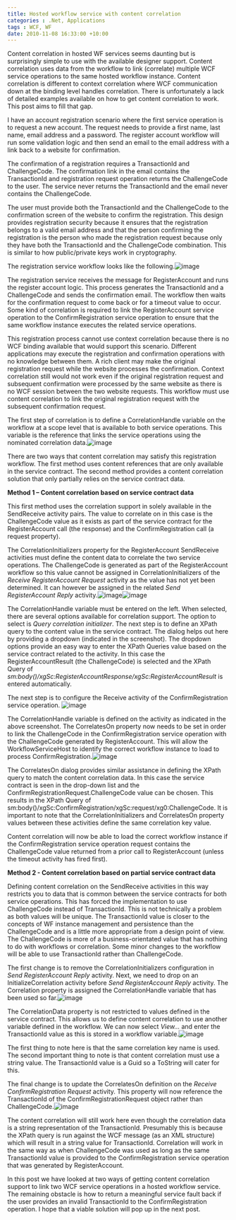 ```yaml
---
title: Hosted workflow service with content correlation
categories : .Net, Applications
tags : WCF, WF
date: 2010-11-08 16:33:00 +10:00
---
```


Content correlation in hosted WF services seems daunting but is surprisingly simple to use with the available designer support. Content correlation uses data from the workflow to link (correlate) multiple WCF service operations to the same hosted workflow instance. Content correlation is different to context correlation where WCF communication down at the binding level handles correlation. There is unfortunately a lack of detailed examples available on how to get content correlation to work. This post aims to fill that gap.

I have an account registration scenario where the first service operation is to request a new account. The request needs to provide a first name, last name, email address and a password. The register account workflow will run some validation logic and then send an email to the email address with a link back to a website for confirmation. 

The confirmation of a registration requires a TransactionId and ChallengeCode. The confirmation link in the email contains the TransactionId and registration request operation returns the ChallengeCode to the user. The service never returns the TransactionId and the email never contains the ChallengeCode. 

The user must provide both the TransactionId and the ChallengeCode to the confirmation screen of the website to confirm the registration. This design provides registration security because it ensures that the registration belongs to a valid email address and that the person confirming the registration is the person who made the registration request because only they have both the TransactionId and the ChallengeCode combination. This is similar to how public/private keys work in cryptography.

The registration service workflow looks like the following.![image][0]

The registration service receives the message for RegisterAccount and runs the register account logic. This process generates the TransactionId and a ChallengeCode and sends the confirmation email. The workflow then waits for the confirmation request to come back or for a timeout value to occur. Some kind of correlation is required to link the RegisterAccount service operation to the ConfirmRegistration service operation to ensure that the same workflow instance executes the related service operations.

This registration process cannot use context correlation because there is no WCF binding available that would support this scenario. Different applications may execute the registration and confirmation operations with no knowledge between them. A rich client may make the original registration request while the website processes the confirmation. Context correlation still would not work even if the original registration request and subsequent confirmation were processed by the same website as there is no WCF session between the two website requests. This workflow must use content correlation to link the original registration request with the subsequent confirmation request. 

The first step of correlation is to define a CorrelationHandle variable on the workflow at a scope level that is available to both service operations. This variable is the reference that links the service operations using the nominated correlation data.![image][1]

There are two ways that content correlation may satisfy this registration workflow. The first method uses content references that are only available in the service contract. The second method provides a content correlation solution that only partially relies on the service contract data.

**Method 1 – Content correlation based on service contract data**

This first method uses the correlation support in solely available in the SendReceive activity pairs. The value to correlate on in this case is the ChallengeCode value as it exists as part of the service contract for the RegisterAccount call (the response) and the ConfirmRegistration call (a request property). 

The CorrelationInitializers property for the RegisterAccount SendReceive activities must define the content data to correlate the two service operations. The ChallengeCode is generated as part of the RegisterAccount workflow so this value cannot be assigned in CorrelationInitializers of the _Receive RegisterAccount Request_ activity as the value has not yet been determined. It can however be assigned in the related _Send RegisterAccount Reply_ activity.![image][2]![image][3]

The CorrelationHandle variable must be entered on the left. When selected, there are several options available for correlation support. The option to select is _Query correlation initializer_. The next step is to define an XPath query to the content value in the service contract. The dialog helps out here by providing a dropdown (indicated in the screenshot). The dropdown options provide an easy way to enter the XPath Queries value based on the service contract related to the activity. In this case the RegisterAccountResult (the ChallengeCode) is selected and the XPath Query of _sm:body()/xgSc:RegisterAccountResponse/xgSc:RegisterAccountResult_ is entered automatically.

The next step is to configure the Receive activity of the ConfirmRegistration service operation. ![image][4]

The CorrelationHandle variable is defined on the activity as indicated in the above screenshot. The CorrelatesOn property now needs to be set in order to link the ChallengeCode in the ConfirmRegistration service operation with the ChallengeCode generated by RegisterAccount. This will allow the WorkflowServiceHost to identify the correct workflow instance to load to process ConfirmRegistration.![image][5]

The CorrelatesOn dialog provides similar assistance in defining the XPath query to match the content correlation data. In this case the service contract is seen in the drop-down list and the ConfirmRegistrationRequest.ChallengeCode value can be chosen. This results in the XPath Query of sm:body()/xgSc:ConfirmRegistration/xgSc:request/xg0:ChallengeCode. It is important to note that the CorrelationInitializers and CorrelatesOn property values between these activities define the same correlation key value.

Content correlation will now be able to load the correct workflow instance if the ConfirmRegistration service operation request contains the ChallengeCode value returned from a prior call to RegisterAccount (unless the timeout activity has fired first).

**Method 2 - Content correlation based on partial service contract data**

Defining content correlation on the SendReceive activities in this way restricts you to data that is common between the service contracts for both service operations. This has forced the implementation to use ChallengeCode instead of TransactionId. This is not technically a problem as both values will be unique. The TransactionId value is closer to the concepts of WF instance management and persistence than the ChallengeCode and is a little more appropriate from a design point of view. The ChallengeCode is more of a business-orientated value that has nothing to do with workflows or correlation. Some minor changes to the workflow will be able to use TransactionId rather than ChallengeCode.

The first change is to remove the CorrelationInitializers configuration in _Send RegisterAccount Reply_ activity. Next, we need to drop on an InitializeCorrelation activity before _Send RegisterAccount Reply_ activity. The Correlation property is assigned the CorrelationHandle variable that has been used so far.![image][6]

The CorrelationData property is not restricted to values defined in the service contract. This allows us to define content correlation to use another variable defined in the workflow. We can now select _View…_ and enter the TransactionId value as this is stored in a workflow variable.![image][7]

The first thing to note here is that the same correlation key name is used. The second important thing to note is that content correlation must use a string value. The TransactionId value is a Guid so a ToString will cater for this.

The final change is to update the CorrelatesOn definition on the _Receive ConfirmRegistration Request_ activity. This property will now reference the TransactionId of the ConfirmRegistrationRequest object rather than ChallengeCode.![image][8]

The content correlation will still work here even though the correlation data is a string representation of the TransactionId. Presumably this is because the XPath query is run against the WCF message (as an XML structure) which will result in a string value for TransactionId. Correlation will work in the same way as when ChallengeCode was used as long as the same TransactionId value is provided to the ConfirmRegistration service operation that was generated by RegisterAccount.

In this post we have looked at two ways of getting content correlation support to link two WCF service operations in a hosted workflow service. The remaining obstacle is how to return a meaningful service fault back if the user provides an invalid TransactionId to the ConfirmRegistration operation. I hope that a viable solution will pop up in the next post.

[0]: //files/image_52.png
[1]: //files/image_53.png
[2]: //files/image_54.png
[3]: //files/image_55.png
[4]: //files/image_56.png
[5]: //files/image_57.png
[6]: //files/image_58.png
[7]: //files/image_59.png
[8]: //files/image_60.png
